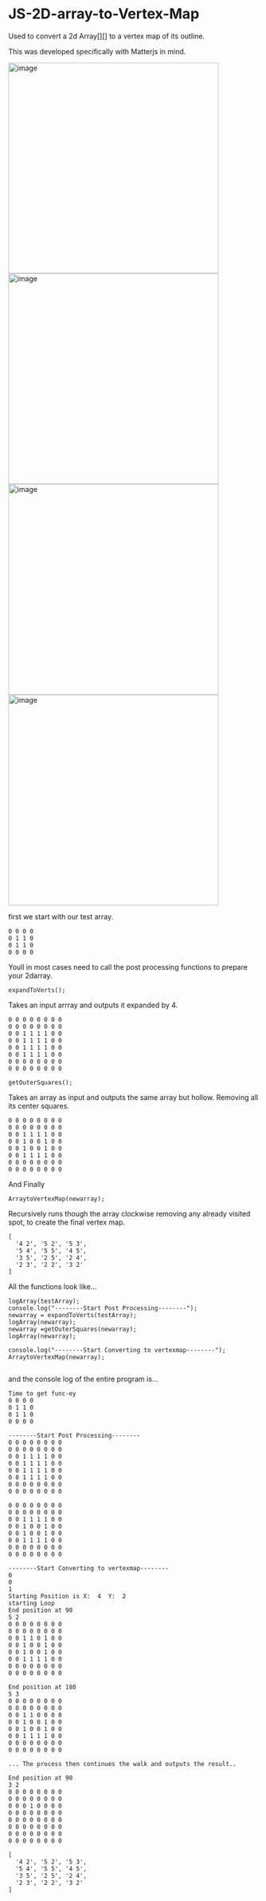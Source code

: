 # JS-2D-array-to-Vertex-Map
Used to convert a 2d Array[][] to a vertex map of its outline.

This was developed specifically with Matterjs in mind.

<img width="422" alt="image" src="https://github.com/brendenderp/JS-2D-array-to-Vertex-Map/assets/29009423/02ba0eb3-3e5f-43a3-b153-adc55b3b44f5">
<img width="422" alt="image" src="https://github.com/brendenderp/JS-2D-array-to-Vertex-Map/assets/29009423/efcd3ca8-9aeb-41b2-bf0c-b734d32b3cfb">
<img width="422" alt="image" src="https://github.com/brendenderp/JS-2D-array-to-Vertex-Map/assets/29009423/0ad42cad-cca1-40af-bcd3-bf41d8a5d9b5">
<img width="422" alt="image" src="https://github.com/brendenderp/JS-2D-array-to-Vertex-Map/assets/29009423/a046a227-61b4-4952-818b-eebd4623bdaa">

first we start with our test array. 
```
0 0 0 0
0 1 1 0
0 1 1 0
0 0 0 0

```



Youll in most cases need to call the post processing functions to prepare your 2darray.
```
expandToVerts();
```
Takes an input arrray and outputs it expanded by 4.

```
0 0 0 0 0 0 0 0
0 0 0 0 0 0 0 0
0 0 1 1 1 1 0 0
0 0 1 1 1 1 0 0
0 0 1 1 1 1 0 0
0 0 1 1 1 1 0 0
0 0 0 0 0 0 0 0
0 0 0 0 0 0 0 0
```
```
getOuterSquares();
```
Takes an array as input and outputs the same array but hollow. Removing all its center squares. 

```
0 0 0 0 0 0 0 0
0 0 0 0 0 0 0 0
0 0 1 1 1 1 0 0
0 0 1 0 0 1 0 0
0 0 1 0 0 1 0 0
0 0 1 1 1 1 0 0
0 0 0 0 0 0 0 0
0 0 0 0 0 0 0 0
```

And Finally 
```
ArraytoVertexMap(newarray);
```
Recursively runs though the array clockwise removing any already visited spot, to create the final vertex map.
```
[
  '4 2', '5 2', '5 3',
  '5 4', '5 5', '4 5',
  '3 5', '2 5', '2 4',
  '2 3', '2 2', '3 2'
]
```

All the functions look like...

```
logArray(testArray);
console.log("--------Start Post Processing--------");
newarray = expandToVerts(testArray);
logArray(newarray);
newarray =getOuterSquares(newarray);
logArray(newarray);

console.log("--------Start Converting to vertexmap--------");
ArraytoVertexMap(newarray);


```
and the console log of the entire program is...

```
Time to get func-ey
0 0 0 0
0 1 1 0
0 1 1 0
0 0 0 0

--------Start Post Processing--------
0 0 0 0 0 0 0 0
0 0 0 0 0 0 0 0
0 0 1 1 1 1 0 0
0 0 1 1 1 1 0 0
0 0 1 1 1 1 0 0
0 0 1 1 1 1 0 0
0 0 0 0 0 0 0 0
0 0 0 0 0 0 0 0

0 0 0 0 0 0 0 0
0 0 0 0 0 0 0 0
0 0 1 1 1 1 0 0
0 0 1 0 0 1 0 0
0 0 1 0 0 1 0 0
0 0 1 1 1 1 0 0
0 0 0 0 0 0 0 0
0 0 0 0 0 0 0 0

--------Start Converting to vertexmap--------
0
0
1
Starting Position is X:  4  Y:  2
starting Loop
End position at 90
5 2
0 0 0 0 0 0 0 0
0 0 0 0 0 0 0 0
0 0 1 1 0 1 0 0
0 0 1 0 0 1 0 0
0 0 1 0 0 1 0 0
0 0 1 1 1 1 0 0
0 0 0 0 0 0 0 0
0 0 0 0 0 0 0 0

End position at 180
5 3
0 0 0 0 0 0 0 0
0 0 0 0 0 0 0 0
0 0 1 1 0 0 0 0
0 0 1 0 0 1 0 0
0 0 1 0 0 1 0 0
0 0 1 1 1 1 0 0
0 0 0 0 0 0 0 0
0 0 0 0 0 0 0 0

... The process then continues the walk and outputs the result..

End position at 90
3 2
0 0 0 0 0 0 0 0
0 0 0 0 0 0 0 0
0 0 0 1 0 0 0 0
0 0 0 0 0 0 0 0
0 0 0 0 0 0 0 0
0 0 0 0 0 0 0 0
0 0 0 0 0 0 0 0
0 0 0 0 0 0 0 0

[
  '4 2', '5 2', '5 3',
  '5 4', '5 5', '4 5',
  '3 5', '2 5', '2 4',
  '2 3', '2 2', '3 2'
]


```
